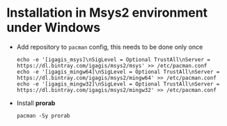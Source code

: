 # Installation in Msys2 environment under Windows

- Add repository to `pacman` config, this needs to be done only once

  ```
  echo -e '[igagis_msys]\nSigLevel = Optional TrustAll\nServer = https://dl.bintray.com/igagis/msys2/msys' >> /etc/pacman.conf
  echo -e '[igagis_mingw64]\nSigLevel = Optional TrustAll\nServer = https://dl.bintray.com/igagis/msys2/mingw64' >> /etc/pacman.conf
  echo -e '[igagis_mingw32]\nSigLevel = Optional TrustAll\nServer = https://dl.bintray.com/igagis/msys2/mingw32' >> /etc/pacman.conf
  ```

- Install **prorab**

  ```
  pacman -Sy prorab
  ```
